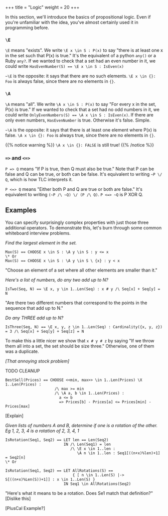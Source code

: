 +++
title = "Logic"
weight = 20
+++

In this section, we'll introduce the basics of propositional logic. Even if you're unfamiliar with the idea, you've almost certainly used it in programming before. 

### `\E`

`\E` means "exists". We write `\E x \in S : P(x)` to say "there is at least one x in the set such that P(x) is true." It's the equivalent of a python `any()` or a Ruby `any?`. If we wanted to check that a set had an even  number in it, we could write `HasEvenNumber(S) == \E x \in S : IsEven(x)`

`~\E` is the opposite: it says that there are no such elements. `\E x \in {}: Foo` is always false, since there are no elements in `{}`.

### `\A`

`\A` means "all". We write `\A x \in S : P(x)` to say "For every x in the set, P(x) is true." If we wanted to check that a set had no odd numbers in it, we could write `OnlyEvenNumbers(S) == \A x \in S : IsEven(x)`. If there are only even numbers, `HasEvenNumber` is true. Otherwise it's false. Simple.

`~\A` is the opposite: it says that there is at least one element where P(x) is false. `\A x \in {}: Foo` is always true, since there are no elements in `{}`.

{{% notice warning %}}
`\A x \in {}: FALSE` is still true!
{{% /notice %}}

### `=>` and `<=>`

`P => Q` means "If P is true, then Q must also be true." Note that P can be false and Q can be true, or both can be false. It's equivalent to writing `~P \/ Q`, which is how TLC interprets it.

`P <=> Q` means "Either both P and Q are true or both are false." It's equivalent to writing `(~P /\ ~Q) \/ (P /\ Q)`. `P <=> ~Q` is P XOR Q.

## Examples

You can specify surprisingly complex properties with just those three additional operators. To demonstrate this, let's burn through some common whiteboard interview problems.

_Find the largest element in the set._

```
Max(S) == CHOOSE x \in S : \A y \in S : y <= x
\* Or
Max(S) == CHOOSE x \in S : \A y \in S \ {x} : y < x
```

"Choose an element of a set where all other elements are smaller than it."

_Here's a list of numbers, do any two add up to N?_

```
IsTwo(Seq, N) == \E x, y \in 1..Len(Seq) : x # y /\ Seq[x] + Seq[y] = N
```

"Are there two different numbers that correspond to the points in the sequence that add up to N."

_Do any THREE add up to N?_

```
IsThree(Seq, N) == \E x, y, z \in 1..Len(Seq) : Cardinality({x, y, z}) = 3 /\ Seq[x] + Seq[y] + Seq[z] = N
```

To make this a little nicer we show that `x # y # z` by saying "If we throw them all into a set, the set should be size three." Otherwise, one of them was a duplicate.

_[That annoying stock problem]_

TODO CLEANUP

```
BestSell(Prices) == CHOOSE <<min, max>> \in 1..Len(Prices) \X 1..Len(Prices) :
                      /\ max >= min
                      /\ \A a, b \in 1..Len(Prices) : 
                        a <= b 
                        => Prices[b] - Prices[a] <= Prices[min] - Prices[max]
```

[Explain]

_Given lists of numbers A and B, determine if one is a rotation of the other. Eg 1, 2, 3, 4 is a rotation of 2, 3, 4, 1_

```
IsRotation(Seq1, Seq2) == LET len == Len(Seq2)
                          IN /\ Len(Seq1) = len
                             /\ \E x \in 1..len :
                                \A n \in 1..len : Seq1[((n+x)%len)+1] = Seq2[n]
\* Or

IsRotation(Seq1, Seq2) == LET AllRotations(S) ==
                              { [ n \in 1..Len(S) |-> S[((n+x)%Len(S))+1]] : x \in 1..Len(S) } 
                          IN Seq1 \in AllRotations(Seq2)
```

"Here's what it means to be a rotation. Does Se1 match that definition?" [Dislike this]

[PlusCal Example?]
